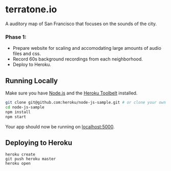 # terratone.io

A auditory map of San Francisco that focuses on the sounds of the city.

### Phase 1:
- Prepare website for scaling and accomodating large amounts of audio files
  and css.
- Record 60s background recordings from each neighborhood.
- Deploy to Heroku.

## Running Locally

Make sure you have [Node.js](http://nodejs.org/) and the [Heroku Toolbelt](https://toolbelt.heroku.com/) installed.

```sh
git clone git@github.com:heroku/node-js-sample.git # or clone your own fork
cd node-js-sample
npm install
npm start
```

Your app should now be running on [localhost:5000](http://localhost:5000/).

## Deploying to Heroku

```
heroku create
git push heroku master
heroku open
```
